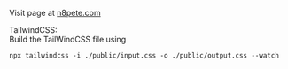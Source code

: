Visit page at [n8pete.com](https://n8pete.com)

TailwindCSS:  
Build the TailWindCSS file using  
```
npx tailwindcss -i ./public/input.css -o ./public/output.css --watch
```